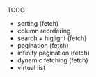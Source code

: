 TODO

- sorting (fetch)
- column reordering
- search + higlight (fetch)
- pagination (fetch)
- infinity pagination (fetch)
- dynamic fetching (fetch)
- virtual list
